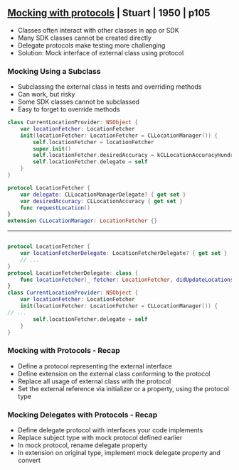 
## [Mocking with protocols](3-mocking-with-protocols.md) | Stuart | 1950 | p105


- Classes often interact with other classes in app or SDK
- Many SDK classes cannot be created directly
- Delegate protocols make testing more challenging
- Solution: Mock interface of external class using protocol



### Mocking Using a Subclass

- Subclassing the external class in tests and overriding methods
- Can work, but risky
- Some SDK classes cannot be subclassed
- Easy to forget to override methods


```swift
class CurrentLocationProvider: NSObject {
    var locationFetcher: LocationFetcher
    init(locationFetcher: LocationFetcher = CLLocationManager()) {
        self.locationFetcher = locationFetcher
        super.init()
        self.locationFetcher.desiredAccuracy = kCLLocationAccuracyHundredMeters
        self.locationFetcher.delegate = self
    } 
}

protocol LocationFetcher {
    var delegate: CLLocationManagerDelegate? { get set }
    var desiredAccuracy: CLLocationAccuracy { get set }
    func requestLocation()
}
extension CLLocationManager: LocationFetcher {}

```


---


```swift

protocol LocationFetcher {
    var locationFetcherDelegate: LocationFetcherDelegate? { get set }
    // ...
}
protocol LocationFetcherDelegate: class {
    func locationFetcher(_ fetcher: LocationFetcher, didUpdateLocations locs: [CLLocation])
}
class CurrentLocationProvider: NSObject {
    var locationFetcher: LocationFetcher
    init(locationFetcher: LocationFetcher = CLLocationManager()) {
// ...
        self.locationFetcher.delegate = self
    }
}

```



### Mocking with Protocols - Recap

- Define a protocol representing the external interface
- Define extension on the external class conforming to the protocol
- Replace all usage of external class with the protocol
- Set the external reference via initializer or a property, using the protocol type


### Mocking Delegates with Protocols - Recap

- Define delegate protocol with interfaces your code implements
- Replace subject type with mock protocol defined earlier
- In mock protocol, rename delegate property
- In extension on original type, implement mock delegate property and convert


